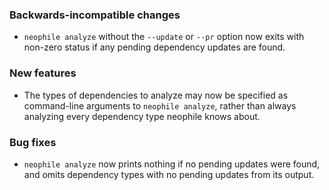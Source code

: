 ### Backwards-incompatible changes

- `neophile analyze` without the `--update` or `--pr` option now exits with non-zero status if any pending dependency updates are found.

### New features

- The types of dependencies to analyze may now be specified as command-line arguments to `neophile analyze`, rather than always analyzing every dependency type neophile knows about.

### Bug fixes

- `neophile analyze` now prints nothing if no pending updates were found, and omits dependency types with no pending updates from its output.
